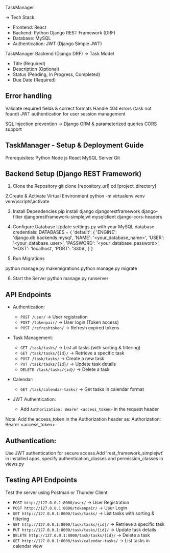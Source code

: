 TaskManager

 → Tech Stack
   - Frontend: React
   - Backend: Python Django REST Framework (DRF)
   - Database: MySQL
   - Authentication: JWT (Django Simple JWT)

TaskManager Backend (Django DRF)
→ Task Model
   - Title (Required)
   - Description (Optional)
   - Status (Pending, In Progress, Completed)
   - Due Date (Required)

## Error handling

Validate required fields & correct formats
Handle 404 errors (task not found)
JWT authentication for user session management

SQL Injection prevention → Django ORM & parameterized queries
CORS support

## TaskManager - Setup & Deployment Guide

Prerequisites:
Python 
Node js 
React 
MySQL Server
Git

## Backend Setup (Django REST Framework)
1. Clone the Repository
git clone [repository_url]
cd [project_directory]

2.Create & Activate Virtual Environment
python -m virtualenv venv 
venv\scripts\activate

3. Install Dependencies
pip install django djangorestframework django-filter djangorestframework-simplejwt mysqlclient django-cors-headers

4. Configure Database
Update settings.py with your MySQL database credentials:
DATABASES = {
    'default': {
        'ENGINE': 'django.db.backends.mysql',
        'NAME': '<your_database_name>',
        'USER': '<your_database_user>',
        'PASSWORD': '<your_database_password>',
        'HOST': 'localhost',
        'PORT': '3306',
    }
}

5. Run Migrations

python manage.py makemigrations
python manage.py migrate

6. Start the Server
python manage.py runserver

## API Endpoints
- Authentication:
  - `POST /user/` → User registration
  - `POST /tokenpair/` → User login (Token access)
  - `POST /refreshtoken/` → Refresh expired tokens

- Task Management:
  - `GET /task/tasks/` → List all tasks (with sorting & filtering)
  - `GET /task/tasks/{id}/` → Retrieve a specific task
  - `POST /task/tasks/` → Create a new task
  - `PUT /task/tasks/{id}/` → Update task details
  - `DELETE /task/tasks/{id}/` → Delete a task

- Calendar:
   - `GET /task/calendar-tasks/` → Get tasks in calendar format

- JWT Authentication:
   - Add `Authorization: Bearer <access_token>` in the request header

Note: Add the access_token in the Authorization header as:
Authorization: Bearer <access_token>


## Authentication:
Use JWT authentication for secure access.Add 'rest_framework_simplejwt' in installed apps, specify authentication_classes
and permission_classes in views.py

## Testing API Endpoints
Test the server using Postman or Thunder Client.

- `POST http://127.0.0.1:8000/user/` → User Registration
- `POST http://127.0.0.1:8000/tokenpair/` → User Login
- `GET http://127.0.0.1:8000/task/tasks/` → List tasks with sorting & filtering
- `GET http://127.0.0.1:8000/task/tasks/{id}/` → Retrieve a specific task
- `PUT http://127.0.0.1:8000/task/tasks/{id}/` → Update task details
- `DELETE http://127.0.0.1:8000/task/tasks/{id}/` → Delete a task
- `GET http://127.0.0.1:8000/task/calendar-tasks/` → List tasks in calendar view

